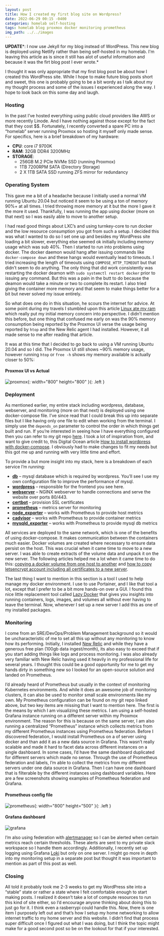 ```yaml
---
layout: post
title: How I created my first blog site on Wordpress?
date: 2022-06-29 00:15 -0400
categories: homelab self-hosting
tags: homelab blog proxmox docker monitoring prometheus
img_path: ../../images
---
```


**UPDATE***: I now use Jekyll for my blog instead of WordPress. This new blog is deployed using Netlify rather than being self-hosted in my homelab. I'm leaving this article as is since it still has alot of useful information and because it was the firt blog post I ever wrote.*

I thought it was only appropriate that my first blog post be about how I created this WordPress site. While I hope to make future blog posts short and sweet, this one is probably going to be a bit wordy as I talk about my my thought process and some of the issues I experienced along the way. I hope to look back on this some day and laugh.

### Hosting

In the past I’ve hosted everything using public cloud providers like AWS or more recently Linode. And I have nothing against those except for the fact that they cost $$. Fortunately, I recently converted a spare PC into a “homelab” server running Proxmox so hosting it myself only made sense. For specifics, here is a brief breakdown of my hardware:

* **CPU**: core i7 9700K
* **RAM**: 32GB DDR4 3200MHz
* **STORAGE**:
  * 256GB M.2 PCIe NVMe SSD (running Proxmox)
  * 1TB 7200RPM SATA (Directory Storage)
  * 2 X 1TB SATA SSD running ZFS mirror for redundancy

### Operating System

This gave me a bit of a headache because I initially used a normal VM running Ubuntu 20.04 but noticed it seem to be using a ton of memory 90%+ at all times. I tried throwing more memory at it but the more I gave it the more it used. Thankfully, I was running the app using docker (more on that next) so I was easily able to move to another setup.

I had read good things about LXC’s and using turnkey-core to run docker and the low resource consumption you got from such a setup. I decided this was what I wanted to do so I set one up and besides my WordPress site loading a bit slower, everything else seemed ok initially including memory usage which was sub 40%. Then I started to run into problems using docker. The docker daemon would hang after issuing commands like `docker-compose down` and these hangs would eventually lead to timeouts. I tried increasing the length of timeouts using `COMPOSE_HTTP_TIMEOUT` but that didn’t seem to do anything. The only thing that did work consistently was restarting the docker deamon with `sudo systemctl restart docker` prior to issuing any command. But this was a pain in the butt to do because the deamon would take a minute or two to complete its restart. I also tried giving the container more memory and that seem to make things better for a bit but never solved my issue entirely.

So what does one do in this situation, he scours the internet for advice. At some point during my travels I stumbled upon this article [Linux ate my ram](https://www.linuxatemyram.com/) which really put my initial memory concern into perspective. I didn’t mention this before, but one thing that confused me early on was the 90% memory consumption being reported by the Proxmox UI verse the usage being reported by `htop` and the New Relic agent I had installed. However, it all made sense to me after reading that article.

It was at this time that I decided to go back to using a VM running Ubuntu 20.04 and so I did. The Proxmox UI still shows ~90% memory usage, however running `htop` or `free -h` shows my memory available is actually closer to 50%:

#### Proxmox UI vs Actual

![proxmox](proxmox-ui-storage.png){: width="800" height="800" }{: .left }

### Deployment

As mentioned earlier, my entire stack including wordpress, database, webserver, and monitoring (more on that next) is deployed using one docker-compose file. I’ve since read that I could break this up into separate files but I like having only one file to edit when working from the terminal. I simply use the `depends_on` parameter to control the order in which things get built and run. If you’re interested in seeing how I have everything configured then you can refer to my git repo [here](https://github.com/timmyb824/wordpress-blog). I took a lot of inspiration from, and want to give credit to, this Digital Ocean article [How to install wordpress with docker-compose](https://www.digitalocean.com/community/tutorials/how-to-install-wordpress-with-docker-compose). I obviously had to make changes to fit my needs but this got me up and running with very little time and effort.

To provide a but more insight into my stack, here is a breakdown of each service I’m running:

* **[db](https://www.mysql.com/)** – mysql database which is required by wordpress. You’ll see I use my own configuration file to improve the performance of mysql.
* **[wordpress](https://wordpress.com/)** – responsible for the frontend you see here.
* **[webserver](https://www.nginx.com/)** – NGINX webserver to handle connections and serve the website over ports 80/443.
* [**certbot**](https://certbot.eff.org/) – provision SSL certificates
* **[prometheus](https://prometheus.io/docs/prometheus/latest/installation/)** – metrics server for monitoring
* **[node_exporter](https://github.com/prometheus/node_exporter)** – works with Prometheus to provide host metrics
* **[cadvisor](https://github.com/google/cadvisor)** – works with Prometheus to provide container metrics
* **[mysqld_exporter](https://github.com/prometheus/mysqld_exporter)** – works with Prometheus to provide mysql db metrics

All services are deployed to the same network, which is one of the benefits of using docker-compose. It makes communication between the containers much easier. Docker volumes are created where necessary to ensure data persist on the host. This was crucial when it came time to move to a new server. I was able to create extracts of the volume data and unpack it on the new server. The following articles helped me a lot when it came time to do this: [copying a docker volume from one host to another](https://rakhesh.com/linux-bsd/copying-a-docker-volume-from-one-host-to-another/) and [how to copy letsencrypt account including all certificates to a new server](https://blog.adriaan.io/how-to-copy-letsencrypt-account-including-all-certificates-to-a-new-server.html).

The last thing I want to mention in this section is a tool I used to help manage my docker environment. I use to use Portainer, and I like that tool a lot, except that I prefer to be a bit more hands-on over a GUI. I found this nice little replacement tool called [Lazy Docker](https://github.com/jesseduffield/lazydocker) that gives you insights into running containers, logs, images, and volumes all without ever having to leave the terminal. Now, whenever I set up a new server I add this as one of my installed packages.

### Monitoring

I come from an SRE/DevOps/Problem Management background so it would be uncharacteristic of me to set all this up without any monitoring to know how its performing. Initially, I installed [New Relic](https://newrelic.com/) and while they have a generous free plan (100gb data ingest/month), its also easy to exceed that if you start adding things like logs and process monitoring. I was also already very familiar with New Relic having used it heavily in my professional life for several years. I thought this could be a good opportunity for me to get my hands dirty in something new so I looked for an open-source solution and landed on Prometheus.

I’d already heard of Prometheus but usually in the context of monitoring Kubernetes environments. And while it does an awesome job of monitoring clusters, it can also be used to monitor small scale environments like my own. My Prometheus configuration can be found on my git repo linked above, but two key items are missing that I want to mention here. The first is the means by which I am visualizing these metrics. I am using a self-hosted Grafana instance running on a different server within my Proxmox environment. The reason for this is because on the same server, I am also running a centralized “Prometheus” instance which collects metrics from my different Prometheus instances using Prometheus federation. Before I discovered federation, I would install Prometheus on a of server using docker and than add it as a new data source in Grafana. This wasn’t really scalable and made it hard to facet data across different instances on a single dashboard. In some cases, I’d have the same dashboard duplicated for different servers which made no sense. Through the use of Prometheus federation and labels, I’m able to collect the metrics from my different servers under one data source in Grafana. Then I can have one dashboard that is filterable by the different instances using dashboard variables. Here are a few screenshots showing examples of Prometheus federation and Grafana.

#### Prometheus config file

![prometheus](prometheus.png){: width="800" height="500" }{: .left }

#### Grafana dashboard

![grafana](grafana.png)

I’m also using federation with [alertmanager](https://prometheus.io/docs/alerting/latest/alertmanager/) so I can be alerted when certain metrics reach certain thresholds. These alerts are sent to my private slack workspace so I handle them accordingly. Additionally, I recently set up logging using Grafana [Loki](https://grafana.com/oss/loki/) but only on one server. I might go more in depth into my monitoring setup in a separate post but thought it was important to mention as part of this post as well.

### Closing

All told it probably took me 2-3 weeks to get my WordPress site into a “stable” state or rather a state where I felt comfortable enough to start making posts. I realized it doesn’t take a lot of compute resources to run this kind of site either, so I’d encourage anyone thinking about doing this to just go for it. I think even a rasberrypi could handle this. Now, there is one item I purposely left out and that’s how I setup my home networking to allow internet traffic to my home server and this website. I didn’t find that process super difficult once I figured out what I was doing, but I think the topic might make for a good second post so be on the lookout for that if your interested.
